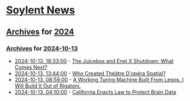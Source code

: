 # [Soylent News](../../../README.md)

## [Archives](../../index.md) for [2024](../index.md)

### [Archives](../../index.md) for [2024-10-13](index.md)

* [2024-10-13, 18:33:00](https://soylentnews.org/article.pl?sid=24/10/12/2354238&from=rss) - [The Juicebox and Enel X Shutdown: What Comes Next?](https://soylentnews.org/article.pl?sid=24/10/12/2354238&from=rss)
* [2024-10-13, 13:44:00](https://soylentnews.org/article.pl?sid=24/10/12/2349258&from=rss) - [Who Created Théâtre D'opéra Spatial?](https://soylentnews.org/article.pl?sid=24/10/12/2349258&from=rss)
* [2024-10-13, 08:59:00](https://soylentnews.org/article.pl?sid=24/10/12/2319256&from=rss) - [A Working Turing Machine Built From Legos. I Will Build It Out of Rigatoni.](https://soylentnews.org/article.pl?sid=24/10/12/2319256&from=rss)
* [2024-10-13, 04:10:00](https://soylentnews.org/article.pl?sid=24/10/12/1212207&from=rss) - [California Enacts Law to Protect Brain Data](https://soylentnews.org/article.pl?sid=24/10/12/1212207&from=rss)
